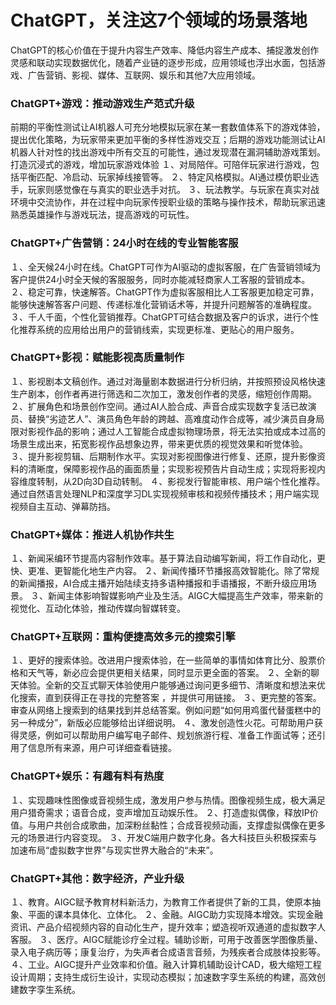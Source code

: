 # ChatGPT，关注这7个领域的场景落地

ChatGPT的核心价值在于提升内容生产效率、降低内容生产成本、捕捉激发创作灵感和联动实现数据优化，随着产业链的逐步形成，应用领域也浮出水面，包括游戏、广告营销、影视、媒体、互联网、娱乐和其他7大应用领域。

### ChatGPT+游戏：推动游戏生产范式升级

前期的平衡性测试让AI机器人可充分地模拟玩家在某一套数值体系下的游戏体验，提出优化策略，为玩家带来更加平衡的多样性游戏交互；后期的游戏功能测试让AI机器人针对性的找出游戏中所有交互的可能性，通过发现潜在漏洞辅助游戏策划。
打造沉浸式的游戏，增加玩家游戏体验
１、对局陪伴。可陪伴玩家进行游戏，包括平衡匹配、冷启动、玩家掉线接管等。
２、特定风格模拟。AI通过模仿职业选手，玩家则感觉像在与真实的职业选手对抗。
３、玩法教学。与玩家在真实对战环境中交流协作，并在过程中向玩家传授职业级的策略与操作技术，帮助玩家迅速熟悉英雄操作与游戏玩法，提高游戏的可玩性。

### ChatGPT+广告营销：24小时在线的专业智能客服

１、全天候24小时在线。ChatGPT可作为AI驱动的虚拟客服，在广告营销领域为客户提供24小时全天候的客服服务，同时亦能减轻商家人工客服的营销成本。
２、稳定可靠，快速解答。ChatGPT作为虚拟客服相比人工客服更加稳定可靠，能够快速解答客户问题、传递标准化营销话术等，并提升问题解答的准确程度。
３、千人千面，个性化营销推荐。ChatGPT可结合数据及客户的诉求，进行个性化推荐系统的应用给出用户的营销线索，实现更标准、更贴心的用户服务。

### ChatGPT+影视：赋能影视高质量制作

１、影视剧本文稿创作。通过对海量剧本数据进行分析归纳，并按照预设风格快速生产剧本，创作者再进行筛选和二次加工，激发创作者的灵感，缩短创作周期。
２、扩展角色和场景创作空间。通过AI人脸合成、声音合成实现数字复活已故演员、替换“劣迹艺人”、演员角色年龄的跨越、高难度动作合成等，减少演员自身局限对影视作品的影响；通过人工智能合成虚拟物理场景，将无法实拍或成本过高的场景生成出来，拓宽影视作品想象边界，带来更优质的视觉效果和听觉体验。
３、提升影视剪辑、后期制作水平。实现对影视图像进行修复、还原，提升影像资料的清晰度，保障影视作品的画面质量；实现影视预告片自动生成；实现将影视内容维度转制，从2D向3D自动转制。
４、影视发行智能审核、用户端个性化推荐。通过自然语言处理NLP和深度学习DL实现视频审核和视频传播技术；用户端实现视频自主互动、弹幕防挡。

### ChatGPT+媒体：推进人机协作共生

１、新闻采编环节提高内容制作效率。基于算法自动编写新闻，将工作自动化，更快、更准、更智能化地生产内容。
２、新闻传播环节播报高效智能化。除了常规的新闻播报，AI合成主播开始陆续支持多语种播报和手语播报，不断升级应用场景。
３、新闻主体影响智媒影响产业及生活。AIGC大幅提高生产效率，带来新的视觉化、互动化体验，推动传媒向智媒转变。

### ChatGPT+互联网：重构便捷高效多元的搜索引擎

１、更好的搜索体验。改进用户搜索体验，在一些简单的事情如体育比分、股票价格和天气等，新必应会提供更相关结果，同时显示更全面的答案。
２、全新的聊天体验。全新的交互式聊天体验使用户能够通过询问更多细节、清晰度和想法来优化搜索，直到获得正在寻找的完整答案 ，并提供可用链接。
３、更完整的答案。审查从网络上搜索到的结果找到并总结答案。例如问题“如何用鸡蛋代替蛋糕中的另一种成分”，新版必应能够给出详细说明。
４、激发创造性火花。可帮助用户获得灵感，例如可以帮助用户编写电子邮件、规划旅游行程、准备工作面试等；还引用了信息所有来源，用户可详细查看链接。

### ChatGPT+娱乐：有趣有料有热度

１、实现趣味性图像或音视频生成，激发用户参与热情。图像视频生成，极大满足用户猎奇需求；语音合成，变声增加互动娱乐性。
２、打造虚拟偶像，释放IP价值。与用户共创合成歌曲，加深粉丝黏性；合成音视频动画，支撑虚拟偶像在更多元的场景进行内容变现。
３、开发C端用户数字化身。各大科技巨头积极探索与加速布局“虚拟数字世界”与现实世界大融合的“未来”。

### ChatGPT+其他：数字经济，产业升级

１、教育。AIGC赋予教育材料新活力，为教育工作者提供了新的工具，使原本抽象、平面的课本具体化、立体化。
２、金融。AIGC助力实现降本增效。实现金融资讯、产品介绍视频内容的自动化生产，提升效率；塑造视听双通道的虚拟数字人客服。
３、医疗。AIGC赋能诊疗全过程。辅助诊断，可用于改善医学图像质量、录入电子病历等；康复治疗，为失声者合成语言音频，为残疾者合成肢体投影等。
４、工业。AIGC提升产业效率和价值。融入计算机辅助设计CAD，极大缩短工程设计周期；支持生成衍生设计，实现动态模拟；加速数字孪生系统的构建，高效创建数字孪生系统。













